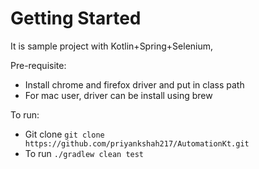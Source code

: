# Getting Started
It is sample project with Kotlin+Spring+Selenium,

Pre-requisite:
- Install chrome and firefox driver and put in class path
- For mac user, driver can be install using brew

To run:

- Git clone `git clone https://github.com/priyankshah217/AutomationKt.git` 
- To run `./gradlew clean test` 